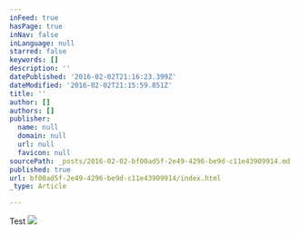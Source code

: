 ```yaml
---
inFeed: true
hasPage: true
inNav: false
inLanguage: null
starred: false
keywords: []
description: ''
datePublished: '2016-02-02T21:16:23.399Z'
dateModified: '2016-02-02T21:15:59.851Z'
title: ''
author: []
authors: []
publisher:
  name: null
  domain: null
  url: null
  favicon: null
sourcePath: _posts/2016-02-02-bf00ad5f-2e49-4296-be9d-c11e43909914.md
published: true
url: bf00ad5f-2e49-4296-be9d-c11e43909914/index.html
_type: Article

---
```

Test
![](https://the-grid-user-content.s3-us-west-2.amazonaws.com/625d28b2-abdc-4c78-8b31-bbc6665887d9.jpg)